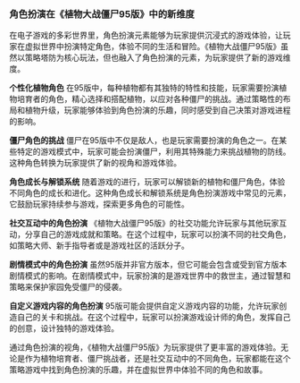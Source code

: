 ### 角色扮演在《植物大战僵尸95版》中的新维度

在电子游戏的多彩世界里，角色扮演元素能够为玩家提供沉浸式的游戏体验，让玩家在虚拟世界中扮演特定角色，体验不同的生活和冒险。《植物大战僵尸95版》虽然以策略塔防为核心玩法，但也融入了角色扮演的元素，为玩家提供了新的游戏维度。

**个性化植物角色**
在95版中，每种植物都有其独特的特性和技能，玩家需要扮演植物培育者的角色，精心选择和搭配植物，以应对各种僵尸的挑战。通过策略性的布局和植物升级，玩家能够体验到角色扮演的乐趣，同时感受到自己决策对游戏进程的影响。

**僵尸角色的挑战**
僵尸在95版中不仅是敌人，也是玩家需要扮演的角色之一。在某些特定的游戏模式中，玩家可能会扮演僵尸，利用其特殊能力来挑战植物的防线。这种角色转换为玩家提供了新的视角和游戏体验。

**角色成长与解锁系统**
随着游戏的进行，玩家可以解锁新的植物和僵尸角色，体验不同角色的成长和进化。这种角色成长和解锁系统是角色扮演游戏中常见的元素，它鼓励玩家持续参与游戏，探索更多角色的可能性。

**社交互动中的角色扮演**
《植物大战僵尸95版》的社交功能允许玩家与其他玩家互动，分享自己的游戏成就和策略。在这个过程中，玩家可以扮演不同的社交角色，如策略大师、新手指导者或是游戏社区的活跃分子。

**剧情模式中的角色扮演**
虽然95版并非官方版本，但它可能会包含或受到官方版本剧情模式的影响。在剧情模式中，玩家扮演的是游戏世界中的救世主，通过智慧和策略来保护家园免受僵尸的侵袭。

**自定义游戏内容的角色扮演**
95版可能会提供自定义游戏内容的功能，允许玩家创造自己的关卡和挑战。在这个过程中，玩家可以扮演游戏设计师的角色，发挥自己的创意，设计独特的游戏体验。

通过角色扮演的视角，《植物大战僵尸95版》为玩家提供了更丰富的游戏体验。无论是作为植物培育者、僵尸挑战者，还是社交互动中的不同角色，玩家都能在这个策略游戏中找到角色扮演的乐趣，并在虚拟世界中体验不同的角色和故事。